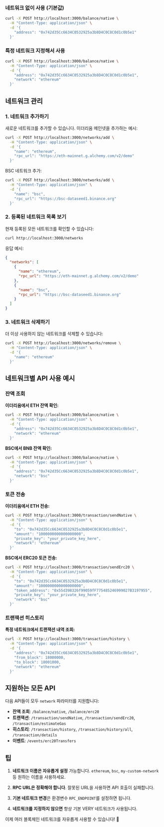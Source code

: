 ### 네트워크 없이 사용 (기본값)
```bash
curl -X POST http://localhost:3000/balance/native \
  -H "Content-Type: application/json" \
  -d '{
    "address": "0x742d35Cc6634C0532925a3b8D4C0C8C0d1c0b5e1"
  }'
```

### 특정 네트워크 지정해서 사용
```bash
curl -X POST http://localhost:3000/balance/native \
  -H "Content-Type: application/json" \
  -d '{
    "address": "0x742d35Cc6634C0532925a3b8D4C0C8C0d1c0b5e1",
    "network": "ethereum"
  }'
```

## 네트워크 관리

### 1. 네트워크 추가하기

새로운 네트워크를 추가할 수 있습니다. 이더리움 메인넷을 추가하는 예시:

```bash
curl -X POST http://localhost:3000/networks/add \
  -H "Content-Type: application/json" \
  -d '{
    "name": "ethereum",
    "rpc_url": "https://eth-mainnet.g.alchemy.com/v2/demo"
  }'
```

BSC 네트워크 추가:
```bash
curl -X POST http://localhost:3000/networks/add \
  -H "Content-Type: application/json" \
  -d '{
    "name": "bsc",
    "rpc_url": "https://bsc-dataseed1.binance.org"
  }'
```

### 2. 등록된 네트워크 목록 보기

현재 등록된 모든 네트워크를 확인할 수 있습니다:

```bash
curl http://localhost:3000/networks
```

응답 예시:
```json
{
  "networks": [
    {
      "name": "ethereum",
      "rpc_url": "https://eth-mainnet.g.alchemy.com/v2/demo"
    },
    {
      "name": "bsc",
      "rpc_url": "https://bsc-dataseed1.binance.org"
    }
  ]
}
```

### 3. 네트워크 삭제하기

더 이상 사용하지 않는 네트워크를 삭제할 수 있습니다:

```bash
curl -X POST http://localhost:3000/networks/remove \
  -H "Content-Type: application/json" \
  -d '{
    "name": "ethereum"
  }'
```

## 네트워크별 API 사용 예시

### 잔액 조회

**이더리움에서 ETH 잔액 확인:**
```bash
curl -X POST http://localhost:3000/balance/native \
  -H "Content-Type: application/json" \
  -d '{
    "address": "0x742d35Cc6634C0532925a3b8D4C0C8C0d1c0b5e1",
    "network": "ethereum"
  }'
```

**BSC에서 BNB 잔액 확인:**
```bash
curl -X POST http://localhost:3000/balance/native \
  -H "Content-Type: application/json" \
  -d '{
    "address": "0x742d35Cc6634C0532925a3b8D4C0C8C0d1c0b5e1",
    "network": "bsc"
  }'
```

### 토큰 전송

**이더리움에서 ETH 전송:**
```bash
curl -X POST http://localhost:3000/transaction/sendNative \
  -H "Content-Type: application/json" \
  -d '{
    "to": "0x742d35Cc6634C0532925a3b8D4C0C8C0d1c0b5e1",
    "amount": "1000000000000000000",
    "private_key": "your_private_key_here",
    "network": "ethereum"
  }'
```

**BSC에서 ERC20 토큰 전송:**
```bash
curl -X POST http://localhost:3000/transaction/sendErc20 \
  -H "Content-Type: application/json" \
  -d '{
    "to": "0x742d35Cc6634C0532925a3b8D4C0C8C0d1c0b5e1",
    "amount": "1000000000000000000",
    "token_address": "0x55d398326f99059fF775485246999027B3197955",
    "private_key": "your_private_key_here",
    "network": "bsc"
  }'
```

### 트랜잭션 히스토리

**특정 네트워크에서 트랜잭션 내역 조회:**
```bash
curl -X POST http://localhost:3000/transaction/history \
  -H "Content-Type: application/json" \
  -d '{
    "address": "0x742d35Cc6634C0532925a3b8D4C0C8C0d1c0b5e1",
    "from_block": 18000000,
    "to_block": 18001000,
    "network": "ethereum"
  }'
```

## 지원하는 모든 API

다음 API들이 모두 `network` 파라미터를 지원합니다:

- **잔액 조회**: `/balance/native`, `/balance/erc20`
- **트랜잭션**: `/transaction/sendNative`, `/transaction/sendErc20`, `/transaction/estimateGas`
- **히스토리**: `/transaction/history`, `/transaction/history/all`, `/transaction/details`
- **이벤트**: `/events/erc20Transfers`

## 팁

1. **네트워크 이름은 자유롭게 설정** 가능합니다. `ethereum`, `bsc`, `my-custom-network` 등 원하는 이름을 사용하세요.

2. **RPC URL은 정확해야 합니다**. 잘못된 URL을 사용하면 API 호출이 실패합니다.

3. **기본 네트워크 변경**은 환경변수 `RPC_ENDPOINT`를 설정하면 됩니다.

4. **네트워크를 지정하지 않으면** 항상 기본 VERY 네트워크가 사용됩니다.

이제 여러 블록체인 네트워크를 자유롭게 사용할 수 있습니다! 🚀
